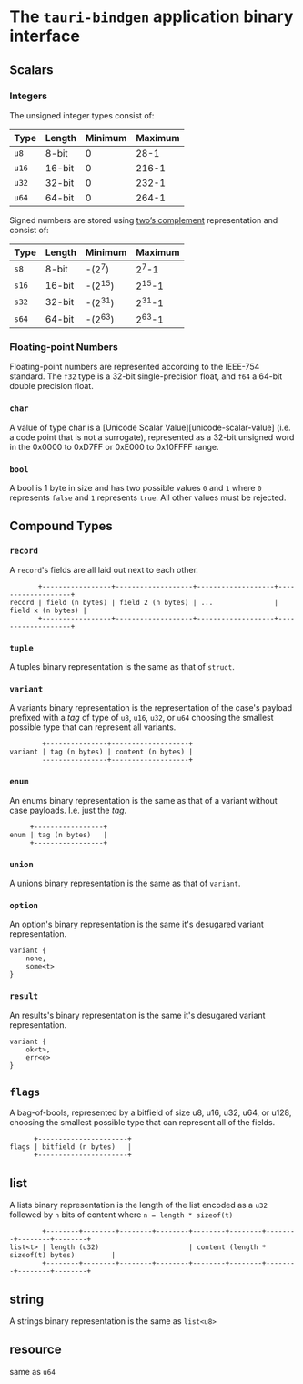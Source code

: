 # The `tauri-bindgen` application binary interface

## Scalars

### Integers

The unsigned integer types consist of:

| Type  | Length | Minimum | Maximum |
| ----- | ------ | ------- | ------- |
| `u8`  | 8-bit  | 0       | 28-1    |
| `u16` | 16-bit | 0       | 216-1   |
| `u32` | 32-bit | 0       | 232-1   |
| `u64` | 64-bit | 0       | 264-1   |

Signed numbers are stored using [two’s complement][twos-complement] representation and consist of:

| Type  | Length | Minimum           | Maximum          |
| ----- | ------ | ----------------- | ---------------- |
| `s8`  | 8-bit  | -(2<sup>7</sup>)  | 2<sup>7</sup>-1  |
| `s16` | 16-bit | -(2<sup>15</sup>) | 2<sup>15</sup>-1 |
| `s32` | 32-bit | -(2<sup>31</sup>) | 2<sup>31</sup>-1 |
| `s64` | 64-bit | -(2<sup>63</sup>) | 2<sup>63</sup>-1 |

### Floating-point Numbers

Floating-point numbers are represented according to the IEEE-754 standard. The
`f32` type is a 32-bit single-precision float, and `f64` a 64-bit double precision float.

### `char`

A value of type char is a [Unicode Scalar Value][unicode-scalar-value] (i.e. a code point that is not a surrogate), represented as a 32-bit unsigned word in the 0x0000 to 0xD7FF or 0xE000 to 0x10FFFF range.

### `bool`

A bool is 1 byte in size and has two possible values `0` and `1` where `0` represents `false` and `1` represents `true`. All other values must be rejected.  

## Compound Types

### `record`

A `record`'s fields are all laid out next to each other.

```
       +-----------------+-------------------+-------------------+-------------------+ 
record | field (n bytes) | field 2 (n bytes) | ...               | field x (n bytes) |
       +-----------------+-------------------+-------------------+-------------------+ 
```

### `tuple`

A tuples binary representation is the same as that of `struct`.

### `variant`

A variants binary representation is the representation of the case's payload prefixed with a *tag* of type of `u8`, `u16`, `u32`, or `u64` choosing the smallest possible type that can represent all variants.

```
        +---------------+-------------------+
variant | tag (n bytes) | content (n bytes) |
        ----------------+-------------------+
```

### `enum`

An enums binary representation is the same as that of a variant without case payloads. I.e. just the *tag*.

```
     +-----------------+
enum | tag (n bytes)   |
     +-----------------+
```

### `union`

A unions binary representation is the same as that of `variant`.

### `option`

An option's binary representation is the same it's desugared variant representation.

```
variant {
    none,
    some<t>
}
```

### `result`

An results's binary representation is the same it's desugared variant representation.

```
variant {
    ok<t>,
    err<e>
}
```

## `flags`

A bag-of-bools, represented by a bitfield of size u8, u16, u32, u64, or u128, choosing the smallest possible type that can represent all of the fields.

```
      +----------------------+
flags | bitfield (n bytes)   |
      +----------------------+
```

## list

A lists binary representation is the length of the list encoded as a `u32` followed by `n` bits of content where `n = length * sizeof(t)`

```
        +--------+--------+--------+--------+--------+--------+--------+--------+--------+
list<t> | length (u32)                      | content (length * sizeof(t) bytes)         |
        +--------+--------+--------+--------+--------+--------+--------+--------+--------+
```

## string

A strings binary representation is the same as `list<u8>`

[twos-complement]: https://en.wikipedia.org/wiki/Two%27s_complement

## resource

same as `u64`
